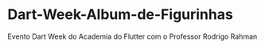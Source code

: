 # Dart-Week-Album-de-Figurinhas
Evento Dart  Week do Academia do Flutter com o Professor Rodrigo Rahman 
